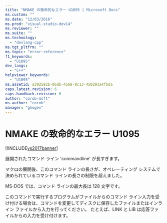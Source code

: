 ```yaml
---
title: "NMAKE の致命的なエラー U1095 | Microsoft Docs"
ms.custom: ""
ms.date: "12/03/2016"
ms.prod: "visual-studio-dev14"
ms.reviewer: ""
ms.suite: ""
ms.technology: 
  - "devlang-cpp"
ms.tgt_pltfrm: ""
ms.topic: "error-reference"
f1_keywords: 
  - "U1095"
dev_langs: 
  - "C++"
helpviewer_keywords: 
  - "U1095"
ms.assetid: a392582b-06db-4568-9c13-450293a4fbda
caps.latest.revision: 6
caps.handback.revision: 6
author: "corob-msft"
ms.author: "corob"
manager: "ghogen"
---
```

# NMAKE の致命的なエラー U1095
[!INCLUDE[vs2017banner](../../assembler/inline/includes/vs2017banner.md)]

展開されたコマンド ライン 'commandline' が長すぎます。  
  
 マクロの展開後、このコマンド ラインの長さが、オペレーティング システムで決められているコマンド ラインの長さの制限を超えました。  
  
 MS\-DOS では、コマンド ラインの最大長は 128 文字です。  
  
 このコマンドで実行するプログラムがファイルからのコマンド ライン入力を受け付ける場合は、コマンドを変更してディスクに保存したファイルまたはインライン ファイルから入力を行ってください。  たとえば、LINK と LIB は応答ファイルからの入力を受け付けます。
